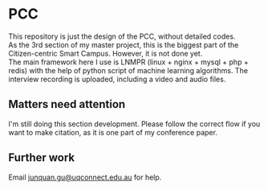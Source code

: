 # PCC
This repository is just the design of the PCC, without detailed codes.   
As the 3rd section of my master project, this is the biggest part of the Citizen-centric Smart Campus. However, it is not done yet.   
The main framework here I use is LNMPR (linux + nginx + mysql + php + redis) with the help of python script of machine learning algorithms.
The interview recording is uploaded, including a video and audio files.

## Matters need attention
I'm still doing this section development. Please follow the correct flow if you want to make citation, as it is one part of my conference paper. 

## Further work
Email junquan.gu@uqconnect.edu.au for help.
